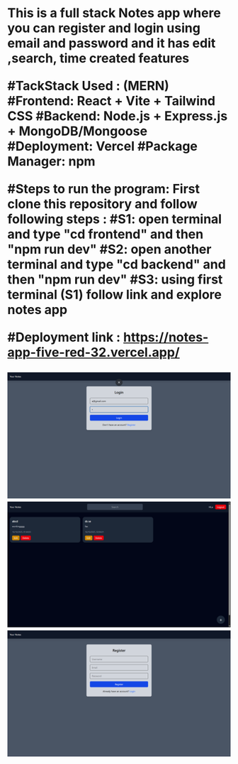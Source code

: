 <h1>This is a full stack Notes app where you can register and login using email and password and it has edit ,search, time created features 

#TackStack Used : (MERN)
#Frontend: React + Vite + Tailwind CSS
#Backend: Node.js + Express.js + MongoDB/Mongoose
#Deployment: Vercel
#Package Manager: npm


#Steps to run the program: First clone this repository and follow following steps :
#S1: open terminal and type "cd frontend" and then "npm run dev"
#S2: open another terminal and type "cd backend" and then "npm run dev"
#S3: using first terminal (S1) follow link and explore notes app

#Deployment link : https://notes-app-five-red-32.vercel.app/


![alt text](<Screenshot 2025-10-16 230656.png>)
![alt text](<Screenshot 2025-10-16 230705.png>)
![alt text](<Screenshot 2025-10-16 230715.png>)
